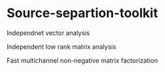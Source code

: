 # Source-separtion-toolkit
Independnet vector analysis

Independent low rank matrix analysis

Fast multichannel non-negative matrix factorization
